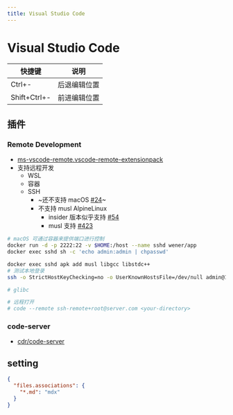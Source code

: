 ```yaml
---
title: Visual Studio Code
---
```


# Visual Studio Code

| 快捷键       | 说明         |
| ------------ | ------------ |
| Ctrl+-       | 后退编辑位置 |
| Shift+Ctrl+- | 前进编辑位置 |

## 插件

### Remote Development

- [ms-vscode-remote.vscode-remote-extensionpack](https://marketplace.visualstudio.com/items?itemName=ms-vscode-remote.vscode-remote-extensionpack)
- 支持远程开发
  - WSL
  - 容器
  - SSH
    - ~还不支持 macOS [#24](https://github.com/microsoft/vscode-remote-release/issues/24)~
    - 不支持 musl AlpineLinux
      - insider 版本似乎支持 [#54](https://github.com/microsoft/vscode-remote-release/issues/54#issuecomment-504385332)
      - musl 支持 [#423](https://github.com/microsoft/vscode-remote-release/issues/423)

```bash
# macOS 可通过容器来提供端口进行控制
docker run -d -p 2222:22 -v $HOME:/host --name sshd wener/app
docker exec sshd sh -c 'echo admin:admin | chpasswd'

docker exec sshd apk add musl libgcc libstdc++
# 测试本地登录
ssh -o StrictHostKeyChecking=no -o UserKnownHostsFile=/dev/null admin@127.0.0.1 -p 2222

# glibc

# 远程打开
# code --remote ssh-remote+root@server.com <your-directory>
```

### code-server

- [cdr/code-server](https://github.com/cdr/code-server)

## setting

```json
{
  "files.associations": {
    "*.md": "mdx"
  }
}
```
